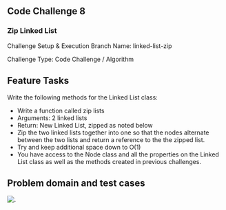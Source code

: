 ## Code Challenge 8

### Zip Linked List

Challenge Setup & Execution
Branch Name: linked-list-zip

Challenge Type: Code Challenge / Algorithm

## Feature Tasks

Write the following methods for the Linked List class:

* Write a function called zip lists
* Arguments: 2 linked lists
* Return: New Linked List, zipped as noted below
* Zip the two linked lists together into one so that the nodes alternate between the two lists and return a reference to the the zipped list.
* Try and keep additional space down to O(1)
* You have access to the Node class and all the properties on the Linked List class as well as the methods created in previous challenges.

## Problem domain and test cases

![.](https://i.imgur.com/cKCna6m.png)

